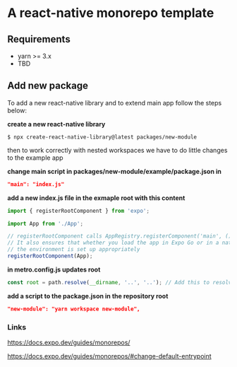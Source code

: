 # A react-native monorepo template

## Requirements
* yarn >= 3.x
* TBD

## Add new package

To add a new react-native library and to extend main app follow the steps below:

**create a new react-native library**
```
$ npx create-react-native-library@latest packages/new-module
```

then to work correctly with nested workspaces we have to do little changes to the example app

**change main script in packages/new-module/example/package.json in**

```json
"main": "index.js"
```

**add a new index.js file in the exmaple root with this content**

```javascript
import { registerRootComponent } from 'expo';

import App from './App';

// registerRootComponent calls AppRegistry.registerComponent('main', () => App);
// It also ensures that whether you load the app in Expo Go or in a native build,
// the environment is set up appropriately
registerRootComponent(App);
```

**in metro.config.js updates root**
```javascript
const root = path.resolve(__dirname, '..', '..'); // Add this to resolve dependencies from the root
```

**add a script to the package.json in the repository root**
```json
"new-module": "yarn workspace new-module",
```

### Links

https://docs.expo.dev/guides/monorepos/

https://docs.expo.dev/guides/monorepos/#change-default-entrypoint